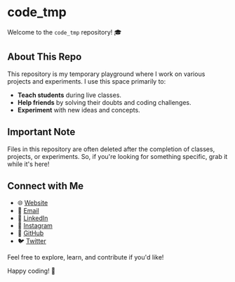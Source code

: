 # code_tmp

Welcome to the `code_tmp` repository! 🎓

## About This Repo

This repository is my temporary playground where I work on various projects and experiments. I use this space primarily to:

- **Teach students** during live classes.
- **Help friends** by solving their doubts and coding challenges.
- **Experiment** with new ideas and concepts.

## Important Note

Files in this repository are often deleted after the completion of classes, projects, or experiments. So, if you're looking for something specific, grab it while it's here!

## Connect with Me

- 🌐 [Website](https://learnershakil.rf.gd)
- 📧 [Email](mailto:learnershakil@gmail.com)
- 💼 [LinkedIn](https://www.linkedin.com/in/learnershakil/)
- 📸 [Instagram](https://www.instagram.com/learnershakil/)
- 🐙 [GitHub](https://github.com/learnershakil)
- 🐦 [Twitter](https://x.com/learnershakil)

Feel free to explore, learn, and contribute if you'd like!

Happy coding! 🚀

